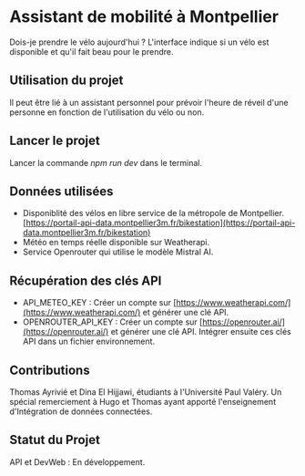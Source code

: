 # Assistant de mobilité à Montpellier
Dois-je prendre le vélo aujourd'hui ? L'interface indique si un vélo est disponible et qu'il fait beau pour le prendre.

## Utilisation du projet
Il peut être lié à un assistant personnel pour prévoir l'heure de réveil d'une personne en fonction de l'utilisation du vélo ou non.

## Lancer le projet 
Lancer la commande *npm run dev* dans le terminal.

## Données utilisées
- Disponiblité des vélos en libre service de la métropole de Montpellier. [https://portail-api-data.montpellier3m.fr/bikestation](https://portail-api-data.montpellier3m.fr/bikestation)
- Météo en temps réelle disponible sur Weatherapi.
- Service Openrouter qui utilise le modèle Mistral AI.

## Récupération des clés API
- API_METEO_KEY : Créer un compte sur [https://www.weatherapi.com/](https://www.weatherapi.com/) et générer une clé API.
- OPENROUTER_API_KEY : Créer un compte sur [https://openrouter.ai/](https://openrouter.ai/) et générer une clé API.
Intégrer ensuite ces clés API dans un fichier environnement.

## Contributions
Thomas Ayrivié et Dina El Hijjawi, étudiants à l'Université Paul Valéry.
Un spécial remerciement à Hugo et Thomas ayant apporté l'enseignement d'Intégration de données connectées.

## Statut du Projet
API et DevWeb : En développement.